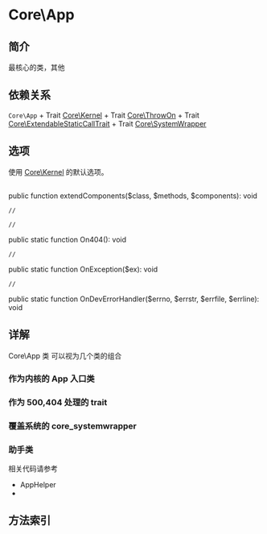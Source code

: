 # Core\App

## 简介
最核心的类，其他
## 依赖关系
`Core\App` 
    + Trait [Core\Kernel](Core-Kernel.md)
    + Trait [Core\ThrowOn](Core-ThrowOn.md)
    + Trait [Core\ExtendableStaticCallTrait](Core-ExtendableStaticCallTrait.md)
    + Trait [Core\SystemWrapper](Core-SystemWrapper.md)

## 选项
使用 [Core\Kernel](Core-Kernel.md) 的默认选项。

## 

public function extendComponents($class, $methods, $components): void

    //

    //
public static function On404(): void

    //
public static function OnException($ex): void

    //
public static function OnDevErrorHandler($errno, $errstr, $errfile, $errline): void

## 详解
Core\App 类 可以视为几个类的组合

### 作为内核的 App 入口类

### 作为 500,404 处理的 trait

### 覆盖系统的 core_systemwrapper

### 助手类
相关代码请参考 
 + AppHelper
 +
 
 ## 方法索引
 


